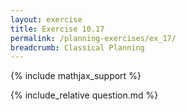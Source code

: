 ```yaml
---
layout: exercise
title: Exercise 10.17
permalink: /planning-exercises/ex_17/
breadcrumb: Classical Planning
---
```


{% include mathjax_support %}

<div><i class="arrow-up loader" data-chapter="planning-exercises" data-exercise="ex_17" data-rating="0"></i></div>
{% include_relative question.md %}

